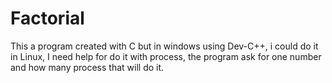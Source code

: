 # Factorial
This a program created with C but in windows using Dev-C++, i could do it in Linux, 
I need help for do it with process, the program ask for one number and how many process that will do it.
